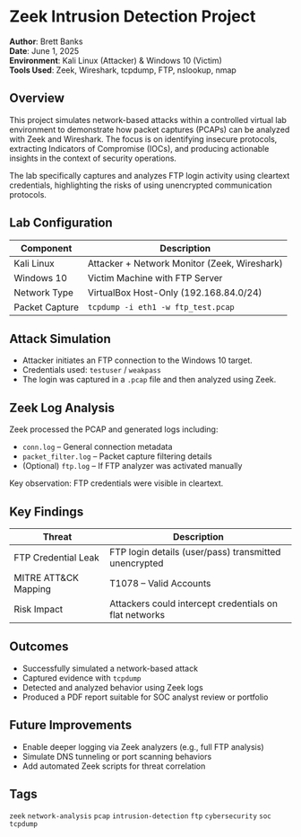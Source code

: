 # Zeek Intrusion Detection Project

**Author**: Brett Banks  
**Date**: June 1, 2025  
**Environment**: Kali Linux (Attacker) & Windows 10 (Victim)  
**Tools Used**: Zeek, Wireshark, tcpdump, FTP, nslookup, nmap  

##  Overview

This project simulates network-based attacks within a controlled virtual lab environment to demonstrate how packet captures (PCAPs) can be analyzed with Zeek and Wireshark. The focus is on identifying insecure protocols, extracting Indicators of Compromise (IOCs), and producing actionable insights in the context of security operations.

The lab specifically captures and analyzes FTP login activity using cleartext credentials, highlighting the risks of using unencrypted communication protocols.

##  Lab Configuration

| Component     | Description                                |
|--------------|--------------------------------------------|
| Kali Linux    | Attacker + Network Monitor (Zeek, Wireshark) |
| Windows 10    | Victim Machine with FTP Server              |
| Network Type  | VirtualBox Host-Only (192.168.84.0/24)      |
| Packet Capture| `tcpdump -i eth1 -w ftp_test.pcap`         |

##  Attack Simulation

- Attacker initiates an FTP connection to the Windows 10 target.
- Credentials used: `testuser` / `weakpass`
- The login was captured in a `.pcap` file and then analyzed using Zeek.

##  Zeek Log Analysis

Zeek processed the PCAP and generated logs including:

- `conn.log` – General connection metadata
- `packet_filter.log` – Packet capture filtering details
- (Optional) `ftp.log` – If FTP analyzer was activated manually

Key observation: FTP credentials were visible in cleartext.

##  Key Findings

| Threat                | Description                                                  |
|-----------------------|--------------------------------------------------------------|
| FTP Credential Leak   | FTP login details (user/pass) transmitted unencrypted        |
| MITRE ATT&CK Mapping  | T1078 – Valid Accounts                                        |
| Risk Impact           | Attackers could intercept credentials on flat networks       |



##  Outcomes

- Successfully simulated a network-based attack
- Captured evidence with `tcpdump`
- Detected and analyzed behavior using Zeek logs
- Produced a PDF report suitable for SOC analyst review or portfolio

##  Future Improvements

- Enable deeper logging via Zeek analyzers (e.g., full FTP analysis)
- Simulate DNS tunneling or port scanning behaviors
- Add automated Zeek scripts for threat correlation


##  Tags

`zeek` `network-analysis` `pcap` `intrusion-detection` `ftp` `cybersecurity` `soc` `tcpdump`

